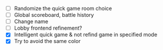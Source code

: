 - [ ] Randomize the quick game room choice
- [ ] Global scoreboard, battle history
- [ ] Change name
- [ ] Lobby frontend refinement?
- [x] Intelligent quick game & not refind game in specified mode
- [x] Try to avoid the same color
